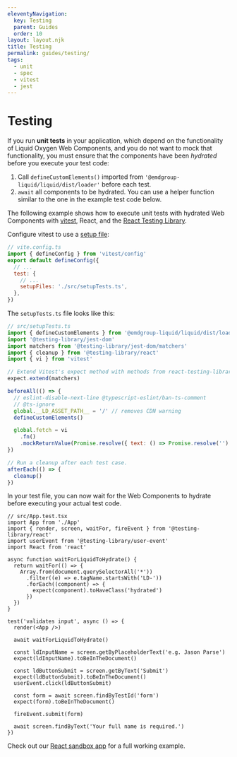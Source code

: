 ```yaml
---
eleventyNavigation:
  key: Testing
  parent: Guides
  order: 10
layout: layout.njk
title: Testing
permalink: guides/testing/
tags:
  - unit
  - spec
  - vitest
  - jest
---
```


# Testing

If you run __unit tests__ in your application, which depend on the functionality of Liquid Oxygen Web Components, and you do not want to mock that functionality, you must ensure that the components have been _hydrated_ before you execute your test code:

1. Call `defineCustomElements()` imported from `'@emdgroup-liquid/liquid/dist/loader'` before each test.
2. `await` all components to be hydrated. You can use a helper function similar to the one in the example test code below.

The following example shows how to execute unit tests with hydrated Web Components with [vitest](https://vitest.dev/), React, and the [React Testing Library](https://testing-library.com/docs/react-testing-library/intro/).

Configure vitest to use a  [setup file](https://vitest.dev/config/#setupfiles):

```js
// vite.config.ts
import { defineConfig } from 'vitest/config'
export default defineConfig({
  // ...
  test: {
    // ...
    setupFiles: './src/setupTests.ts',
  },
})
```

The `setupTests.ts` file looks like this:

```js
// src/setupTests.ts
import { defineCustomElements } from '@emdgroup-liquid/liquid/dist/loader'
import '@testing-library/jest-dom'
import matchers from '@testing-library/jest-dom/matchers'
import { cleanup } from '@testing-library/react'
import { vi } from 'vitest'

// Extend Vitest's expect method with methods from react-testing-library.
expect.extend(matchers)

beforeAll(() => {
  // eslint-disable-next-line @typescript-eslint/ban-ts-comment
  // @ts-ignore
  global.__LD_ASSET_PATH__ = '/' // removes CDN warning
  defineCustomElements()

  global.fetch = vi
    .fn()
    .mockReturnValue(Promise.resolve({ text: () => Promise.resolve('') }))
})

// Run a cleanup after each test case.
afterEach(() => {
  cleanup()
})
```

In your test file, you can now wait for the Web Components to hydrate before executing your actual test code.

```tsx
// src/App.test.tsx
import App from './App'
import { render, screen, waitFor, fireEvent } from '@testing-library/react'
import userEvent from '@testing-library/user-event'
import React from 'react'

async function waitForLiquidToHydrate() {
  return waitFor(() => {
    Array.from(document.querySelectorAll('*'))
      .filter((e) => e.tagName.startsWith('LD-'))
      .forEach((component) => {
        expect(component).toHaveClass('hydrated')
      })
  })
}

test('validates input', async () => {
  render(<App />)

  await waitForLiquidToHydrate()

  const ldInputName = screen.getByPlaceholderText('e.g. Jason Parse')
  expect(ldInputName).toBeInTheDocument()

  const ldButtonSubmit = screen.getByText('Submit')
  expect(ldButtonSubmit).toBeInTheDocument()
  userEvent.click(ldButtonSubmit)

  const form = await screen.findByTestId('form')
  expect(form).toBeInTheDocument()

  fireEvent.submit(form)

  await screen.findByText('Your full name is required.')
})
```

Check out our [React sandbox app](https://stackblitz.com/github/emdgroup-liquid/liquid-sandbox-react-tailwind?file=src%2FApp.test.tsx) for a full working example.

<docs-page-nav prev-href="guides/design-tokens/" next-title="Sandbox applications" next-href="guides/sandbox-applications/"></docs-page-nav>

